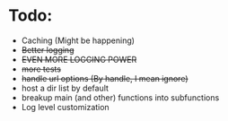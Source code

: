 # Todo:
- Caching (Might be happening)
- ~~Better logging~~
- ~~EVEN MORE LOGGING POWER~~
- ~~more tests~~
- ~~handle url options (By handle, I mean ignore)~~
- host a dir list by default
- breakup main (and other) functions into subfunctions
- Log level customization
